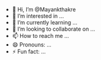 - 👋 Hi, I’m @Mayankthakre
- 👀 I’m interested in ...
- 🌱 I’m currently learning ...
- 💞️ I’m looking to collaborate on ...
- 📫 How to reach me ...
- 😄 Pronouns: ...
- ⚡ Fun fact: ...

<!---
Mayankthakre/Mayankthakre is a ✨ special ✨ repository because its `README.md` (this file) appears on your GitHub profile.
You can click the Preview link to take a look at your changes.
--->
